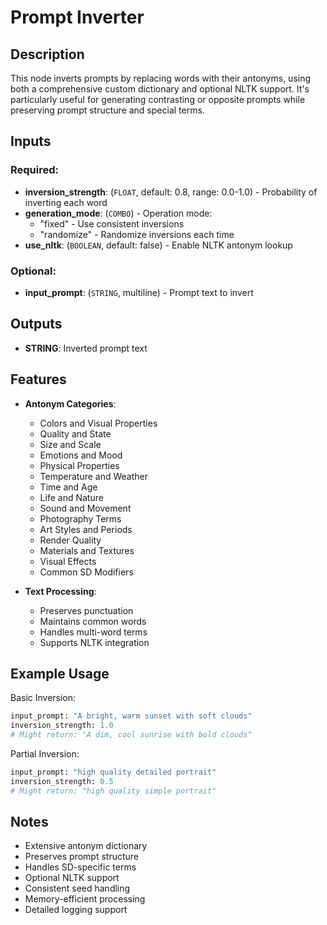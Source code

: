 # Prompt Inverter

## Description

This node inverts prompts by replacing words with their antonyms, using both a comprehensive custom dictionary and optional NLTK support. It's particularly useful for generating contrasting or opposite prompts while preserving prompt structure and special terms.

## Inputs

### Required:
- **inversion_strength**: (`FLOAT`, default: 0.8, range: 0.0-1.0) - Probability of inverting each word
- **generation_mode**: (`COMBO`) - Operation mode:
  - "fixed" - Use consistent inversions
  - "randomize" - Randomize inversions each time
- **use_nltk**: (`BOOLEAN`, default: false) - Enable NLTK antonym lookup

### Optional:
- **input_prompt**: (`STRING`, multiline) - Prompt text to invert

## Outputs

- **STRING**: Inverted prompt text

## Features

- **Antonym Categories**:
  - Colors and Visual Properties
  - Quality and State
  - Size and Scale
  - Emotions and Mood
  - Physical Properties
  - Temperature and Weather
  - Time and Age
  - Life and Nature
  - Sound and Movement
  - Photography Terms
  - Art Styles and Periods
  - Render Quality
  - Materials and Textures
  - Visual Effects
  - Common SD Modifiers

- **Text Processing**:
  - Preserves punctuation
  - Maintains common words
  - Handles multi-word terms
  - Supports NLTK integration

## Example Usage

Basic Inversion:
```python
input_prompt: "A bright, warm sunset with soft clouds"
inversion_strength: 1.0
# Might return: "A dim, cool sunrise with bold clouds"
```

Partial Inversion:
```python
input_prompt: "high quality detailed portrait"
inversion_strength: 0.5
# Might return: "high quality simple portrait"
```

## Notes

- Extensive antonym dictionary
- Preserves prompt structure
- Handles SD-specific terms
- Optional NLTK support
- Consistent seed handling
- Memory-efficient processing
- Detailed logging support
